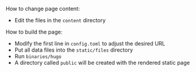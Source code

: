 How to change page content:
- Edit the files in the `content` directory

How to build the page:
- Modify the first line in `config.toml` to adjust the desired URL
- Put all data files into the `static/files` directory
- Run `binaries/hugo`
- A directory called `public` will be created with the rendered static page
